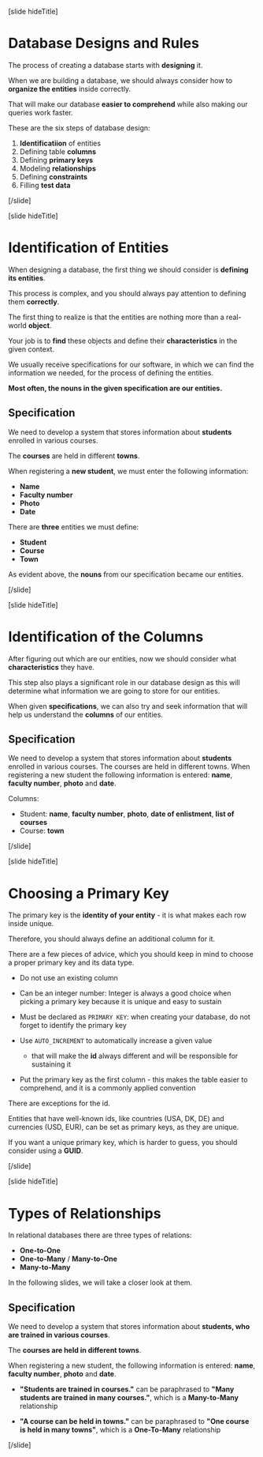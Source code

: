 [slide hideTitle]

# Database Designs and Rules

The process of creating a database starts with **designing** it.

When we are building a database, we should always consider how to **organize the entities** inside correctly.

That will make our database **easier to comprehend** while also making our queries work faster.

These are the six steps of database design:

1. **Identificatiion** of entities
2. Defining table **columns**
3. Defining **primary keys**
4. Modeling **relationships**
5. Defining **constraints**
6. Filling **test data**

[/slide]

[slide hideTitle]

# Identification of Entities

When designing a database, the first thing we should consider is **defining its entities**.

This process is complex, and you should always pay attention to defining them **correctly**. 

The first thing to realize is that the entities are nothing more than a real-world **object**.

Your job is to **find** these objects and define their **characteristics** in the given context.

We usually receive specifications for our software, in which we can find the information we needed, for the process of defining the entities. 

**Most often, the nouns in the given specification are our entities.**

## Specification

We need to develop a system that stores information about **students** enrolled in various courses. 

The **courses** are held in different **towns**. 

When registering a **new student**, we must enter the following information: 
 - **Name**
 - **Faculty number**
 - **Photo**
 - **Date**

There are **three** entities we must define:
- **Student**
- **Course**
- **Town**

As evident above, the **nouns** from our specification became our entities.

[/slide]

[slide hideTitle]

# Identification of the Columns

After figuring out which are our entities, now we should consider what **characteristics** they have. 

This step also plays a significant role in our database design as this will determine what information we are going to store for our entities.

When given **specifications**, we can also try and seek information that will help us understand the **columns** of our entities.

## Specification

We need to develop a system that stores information about **students** enrolled in various courses. 
The courses are held in different towns.
When registering a new student the following information is entered: **name**, **faculty number**, **photo** and **date**.


Columns: 
- Student: **name**, **faculty number**, **photo**, **date of enlistment**, **list of courses**
- Course: **town**


[/slide]

[slide hideTitle]

# Choosing a Primary Key

The primary key is the **identity of your entity** - it is what makes each row inside unique.

Therefore, you should always define an additional column for it.

There are a few pieces of advice, which you should keep in mind to choose a proper primary key and its data type. 

- Do not use an existing column

- Can be an integer number: Integer is always a good choice when picking a primary key because it is unique and easy to sustain

- Must be declared as `PRIMARY KEY`: when creating your database, do not forget to identify the primary key

- Use `AUTO_INCREMENT` to automatically increase a given value
    * that will make the **id** always different and will be responsible for sustaining it

- Put the primary key as the first column - this makes the table easier to comprehend, and it is a commonly applied convention

There are exceptions for the id.

Entities that have well-known ids, like countries (USA, DK, DE) and currencies (USD, EUR), can be set as primary keys, as they are unique.

If you want a unique primary key, which is harder to guess, you should consider using a **GUID**. 

[/slide]

[slide hideTitle]

# Types of Relationships

In relational databases there are three types of relations: 

- **One-to-One**
- **One-to-Many** / **Many-to-One**
- **Many-to-Many**

In the following slides, we will take a closer look at them.

## Specification

We need to develop a system that stores information about **students, who are trained in various courses**.

The **courses are held in different towns**.

When registering a new student, the following information is entered: **name**, **faculty number**, **photo** and **date**.

- **"Students are trained in courses."** can be paraphrased to **"Many students are trained in many courses."**, which is a **Many-to-Many** relationship

- **"A course can be held in towns."** can be paraphrased to **"One course is held in many towns"**, which is a **One-To-Many** relationship

[/slide]

